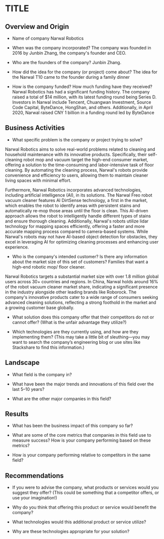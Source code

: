 # TITLE

## Overview and Origin

* Name of company
Narwal Robotics

* When was the company incorporated?
The company was founded in 2016 by Junbin Zhang, the company's founder and CEO.

* Who are the founders of the company?
Junbin Zhang.

* How did the idea for the company (or project) come about?
The idea for the Narwal T10 came to the founder during a family dinner

* How is the company funded? How much funding have they received?
Narwal Robotics has had a significant funding history. The company raised a total of $14 million, with its latest funding round being Series D. Investors in Narwal include Tencent, Chuangwan Investment, Source Code Capital, ByteDance, HongShan, and others. Additionally, in April 2020, Narwal raised CNY 1 billion in a funding round led by ByteDance


## Business Activities

* What specific problem is the company or project trying to solve?

Narwal Robotics aims to solve real-world problems related to cleaning and household maintenance with its innovative products. Specifically, their self-cleaning robot mop and vacuum target the high-end consumer market, offering a solution to the time-consuming and labor-intensive task of floor cleaning. By automating the cleaning process, Narwal's robots provide convenience and efficiency to users, allowing them to maintain cleaner living spaces with minimal effort.

Furthermore, Narwal Robotics incorporates advanced technologies, including artificial intelligence (AI), in its solutions. The Narwal Freo robot vacuum cleaner features AI DirtSense technology, a first in the market, which enables the robot to identify areas with persistent stains and automatically re-mop those areas until the floor is clean. This AI-driven approach allows the robot to intelligently handle different types of stains and ensure thorough cleaning. Additionally, Narwal's robots utilize lidar technology for mapping spaces efficiently, offering a faster and more accurate mapping process compared to camera-based systems. While Narwal's robots may not have AI-based object detection for obstacles, they excel in leveraging AI for optimizing cleaning processes and enhancing user experience.

* Who is the company's intended customer? Is there any information about the market size of this set of customers?
Families that want a high-end robotic mop/ floor cleaner.

Narwal Robotics targets a substantial market size with over 1.8 million global users across 30+ countries and regions. In China, Narwal holds around 16% of the robot vacuum cleaner market share, indicating a significant presence in the industry alongside other leading brands like Roborock. The company's innovative products cater to a wide range of consumers seeking advanced cleaning solutions, reflecting a strong foothold in the market and a growing customer base globally.

* What solution does this company offer that their competitors do not or cannot offer? (What is the unfair advantage they utilize?)

* Which technologies are they currently using, and how are they implementing them? (This may take a little bit of sleuthing&mdash;you may want to search the company’s engineering blog or use sites like Stackshare to find this information.)

## Landscape

* What field is the company in?

* What have been the major trends and innovations of this field over the last 5&ndash;10 years?

* What are the other major companies in this field?

## Results

* What has been the business impact of this company so far?

* What are some of the core metrics that companies in this field use to measure success? How is your company performing based on these metrics?

* How is your company performing relative to competitors in the same field?

## Recommendations

* If you were to advise the company, what products or services would you suggest they offer? (This could be something that a competitor offers, or use your imagination!)

* Why do you think that offering this product or service would benefit the company?

* What technologies would this additional product or service utilize?

* Why are these technologies appropriate for your solution?